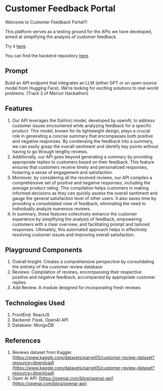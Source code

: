 # Customer Feedback Portal

Welcome to Customer Feedback Portal!!!

This platform serves as a testing ground for the APIs we have developed, aimed at simplifying the analysis of customer feedback.

Try it [here](https://master--feedback-portal.netlify.app).

You can find the backend repository [here](https://github.com/kushaangowda/feedback_portal_backend).

## Prompt

Build an API endpoint that integrates an LLM (either GPT or an open-source model from Hugging Face). We’re looking for exciting solutions to real-world problems. (Track 2 of Mercor Hackathon)

## Features

1. Our API leverages the DaVinci model, developed by openAI, to address customer issues encountered while analyzing feedback for a specific product. This model, known for its lightweight design, plays a crucial role in generating a concise summary that encompasses both positive and negative responses. By condensing the feedback into a summary, we can easily grasp the overall sentiment and identify key points without having to go through lengthy reviews.
2. Additionally, our API goes beyond generating a summary by providing appropriate replies to customers based on their feedback. This feature ensures that customers receive timely and personalized responses, fostering a sense of engagement and satisfaction.
3. Moreover, by considering all the received reviews, our API compiles a comprehensive set of positive and negative responses, including the average product rating. This compilation helps customers in making informed decisions as they can quickly assess the overall sentiment and gauge the general satisfaction level of other users. It also saves time by providing a consolidated view of feedback, eliminating the need to individually analyze numerous reviews.
4. In summary, these features collectively enhance the customer experience by simplifying the analysis of feedback, empowering customers with a clear overview, and facilitating prompt and tailored responses. Ultimately, this automated approach helps in effectively resolving customer issues and improving overall satisfaction.

## Playground Components

1. Overall Insight: Creates a comprehensive perspective by consolidating the entirety of the customer review database
2. Reviews: Compilation of reviews, encompassing their respective positive and negative feedback, accompanied by appropriate customer replies.
3. Add Review: A module designed for incorporating fresh reviews

## Technologies Used

1. FrontEnd: ReactJS
2. Backend: Flask, OpenAI API
3. Database: MongoDB

## References

1. Reviews dataset from Kaggle: [https://www.kaggle.com/datasets/parve05/customer-review-dataset?resource=download](https://www.kaggle.com/datasets/parve05/customer-review-dataset?resource=download)
2. Open AI API: [https://openai.com/blog/openai-api](https://openai.com/blog/openai-api)
